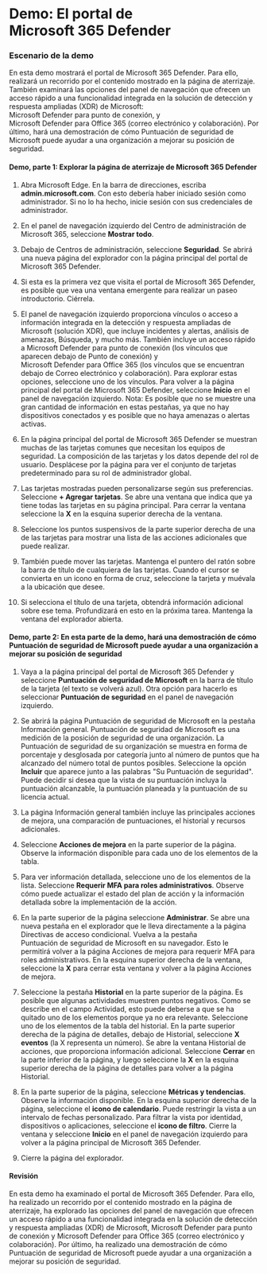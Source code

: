 ﻿---
Demo:
    title: 'El portal de Microsoft 365 Defender'
    module: 'Módulo 3, lección 5: Describir las funcionalidades de las soluciones de seguridad de Microsoft. Describir las funcionalidades de administración de seguridad de Microsoft 365'
---


# Demo: El portal de Microsoft 365 Defender

### Escenario de la demo
En esta demo mostrará el portal de Microsoft 365 Defender. Para ello, realizará un recorrido por el contenido mostrado en la página de aterrizaje. También examinará las opciones del panel de navegación que ofrecen un acceso rápido a una funcionalidad integrada en la solución de detección y respuesta ampliadas (XDR) de Microsoft: Microsoft Defender para punto de conexión, y Microsoft Defender para Office 365 (correo electrónico y colaboración).  Por último, hará una demostración de cómo Puntuación de seguridad de Microsoft puede ayudar a una organización a mejorar su posición de seguridad.

#### Demo, parte 1:  Explorar la página de aterrizaje de Microsoft 365 Defender

1. Abra Microsoft Edge. En la barra de direcciones, escriba **admin.microsoft.com**.  Con esto debería haber iniciado sesión como administrador.  Si no lo ha hecho, inicie sesión con sus credenciales de administrador.

1. En el panel de navegación izquierdo del Centro de administración de Microsoft 365, seleccione **Mostrar todo**.

1. Debajo de Centros de administración, seleccione **Seguridad**.  Se abrirá una nueva página del explorador con la página principal del portal de Microsoft 365 Defender.  

1. Si esta es la primera vez que visita el portal de Microsoft 365 Defender, es posible que vea una ventana emergente para realizar un paseo introductorio.  Ciérrela.

1. El panel de navegación izquierdo proporciona vínculos o acceso a información integrada en la detección y respuesta ampliadas de Microsoft (solución XDR), que incluye incidentes y alertas, análisis de amenazas, Búsqueda, y mucho más.  También incluye un acceso rápido a Microsoft Defender para punto de conexión (los vínculos que aparecen debajo de Punto de conexión) y Microsoft Defender para Office 365 (los vínculos que se encuentran debajo de Correo electrónico y colaboración).  Para explorar estas opciones, seleccione uno de los vínculos.  Para volver a la página principal del portal de Microsoft 365 Defender, seleccione **Inicio** en el panel de navegación izquierdo.  Nota: Es posible que no se muestre una gran cantidad de información en estas pestañas, ya que no hay dispositivos conectados y es posible que no haya amenazas o alertas activas.

1. En la página principal del portal de Microsoft 365 Defender se muestran muchas de las tarjetas comunes que necesitan los equipos de seguridad. La composición de las tarjetas y los datos depende del rol de usuario. Desplácese por la página para ver el conjunto de tarjetas predeterminado para su rol de administrador global.

1. Las tarjetas mostradas pueden personalizarse según sus preferencias.  Seleccione **+ Agregar tarjetas**. Se abre una ventana que indica que ya tiene todas las tarjetas en su página principal.  Para cerrar la ventana seleccione la **X** en la esquina superior derecha de la ventana.

1. Seleccione los puntos suspensivos de la parte superior derecha de una de las tarjetas para mostrar una lista de las acciones adicionales que puede realizar.  

1. También puede mover las tarjetas. Mantenga el puntero del ratón sobre la barra de título de cualquiera de las tarjetas. Cuando el cursor se convierta en un icono en forma de cruz, seleccione la tarjeta y muévala a la ubicación que desee.

1. Si selecciona el título de una tarjeta, obtendrá información adicional sobre ese tema. Profundizará en esto en la próxima tarea.  Mantenga la ventana del explorador abierta.

#### Demo, parte 2: En esta parte de la demo, hará una demostración de cómo Puntuación de seguridad de Microsoft puede ayudar a una organización a mejorar su posición de seguridad

1. Vaya a la página principal del portal de Microsoft 365 Defender y seleccione **Puntuación de seguridad de Microsoft** en la barra de título de la tarjeta (el texto se volverá azul).  Otra opción para hacerlo es seleccionar **Puntuación de seguridad** en el panel de navegación izquierdo.

1. Se abrirá la página Puntuación de seguridad de Microsoft en la pestaña Información general.  Puntuación de seguridad de Microsoft es una medición de la posición de seguridad de una organización. La Puntuación de seguridad de su organización se muestra en forma de porcentaje y desglosada por categoría junto al número de puntos que ha alcanzado del número total de puntos posibles. Seleccione la opción **Incluir** que aparece junto a las palabras "Su Puntuación de seguridad". Puede decidir si desea que la vista de su puntuación incluya la puntuación alcanzable, la puntuación planeada y la puntuación de su licencia actual.

1. La página Información general también incluye las principales acciones de mejora, una comparación de puntuaciones, el historial y recursos adicionales.

1. Seleccione **Acciones de mejora** en la parte superior de la página.  Observe la información disponible para cada uno de los elementos de la tabla.  

1. Para ver información detallada, seleccione uno de los elementos de la lista.  Seleccione **Requerir MFA para roles administrativos**.  Observe cómo puede actualizar el estado del plan de acción y la información detallada sobre la implementación de la acción.

1. En la parte superior de la página seleccione **Administrar**.  Se abre una nueva pestaña en el explorador que le lleva directamente a la página Directivas de acceso condicional.  Vuelva a la pestaña Puntuación de seguridad de Microsoft en su navegador. Esto le permitirá volver a la página Acciones de mejora para requerir MFA para roles administrativos. En la esquina superior derecha de la ventana, seleccione la **X** para cerrar esta ventana y volver a la página Acciones de mejora.

1. Seleccione la pestaña **Historial** en la parte superior de la página.  Es posible que algunas actividades muestren puntos negativos.  Como se describe en el campo Actividad, esto puede deberse a que se ha quitado uno de los elementos porque ya no era relevante.  Seleccione uno de los elementos de la tabla del historial.  En la parte superior derecha de la página de detalles, debajo de Historial, seleccione **X eventos** (la X representa un número).  Se abre la ventana Historial de acciones, que proporciona información adicional.  Seleccione **Cerrar** en la parte inferior de la página, y luego seleccione la **X** en la esquina superior derecha de la página de detalles para volver a la página Historial.

1. En la parte superior de la página, seleccione **Métricas y tendencias**.  Observe la información disponible.  En la esquina superior derecha de la página, seleccione el **icono de calendario**.  Puede restringir la vista a un intervalo de fechas personalizado.  Para filtrar la vista por identidad, dispositivos o aplicaciones, seleccione el **icono de filtro**.  Cierre la ventana y seleccione **Inicio** en el panel de navegación izquierdo para volver a la página principal de Microsoft 365 Defender.

1. Cierre la página del explorador.

#### Revisión

En esta demo ha examinado el portal de Microsoft 365 Defender. Para ello, ha realizado un recorrido por el contenido mostrado en la página de aterrizaje, ha explorado las opciones del panel de navegación que ofrecen un acceso rápido a una funcionalidad integrada en la solución de detección y respuesta ampliadas (XDR) de Microsoft, Microsoft Defender para punto de conexión y Microsoft Defender para Office 365 (correo electrónico y colaboración).  Por último, ha realizado una demostración de cómo Puntuación de seguridad de Microsoft puede ayudar a una organización a mejorar su posición de seguridad.
